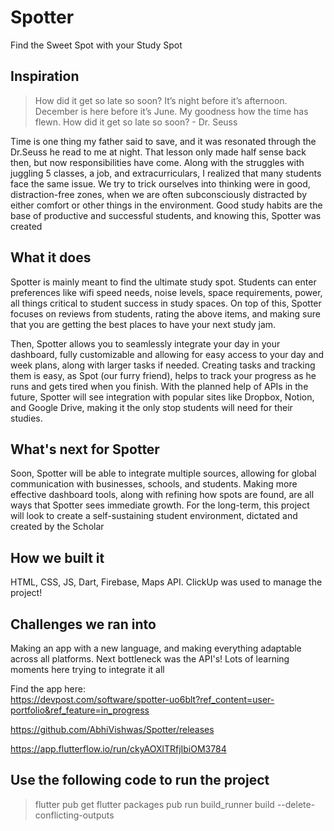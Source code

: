 # Spotter
Find the Sweet Spot with your Study Spot

## Inspiration

> How did it get so late so soon? It’s night before it’s afternoon. December is here before it’s June. My goodness how the time has flewn. How did it get so late so soon? -  Dr. Seuss

Time is one thing my father said to save, and it was resonated through the Dr.Seuss he read to me at night. That lesson only made half sense back then, but now responsibilities have come. Along with the struggles with juggling 5 classes, a job, and extracurriculars, I realized that many students face the same issue. We try to trick ourselves into thinking were in good, distraction-free zones, when we are often subconsciously distracted by either comfort or other things in the environment. Good study habits are the base of productive and successful students, and knowing this, Spotter was created

## What it does

Spotter is mainly meant to find the ultimate study spot. Students can enter preferences like wifi speed needs, noise levels, space requirements, power, all things critical to student success in study spaces. On top of this, Spotter focuses on reviews from students, rating the above items, and making sure that you are getting the best places to have your next study jam. 

Then, Spotter allows you to seamlessly integrate your day in your dashboard, fully customizable and allowing for easy access to your day and week plans, along with larger tasks if needed. Creating tasks and tracking them is easy, as Spot (our furry friend), helps to track your progress as he runs and gets tired when you finish. With the planned help of APIs in the future, Spotter will see integration with popular sites like Dropbox, Notion, and Google Drive, making it the only stop students will need for their studies.

## What's next for Spotter 

Soon, Spotter will be able to integrate multiple sources, allowing for global communication with businesses, schools, and students. Making more effective dashboard tools, along with refining how spots are found, are all ways that Spotter sees immediate growth. For the long-term, this project will look to create a self-sustaining student environment, dictated and created by the Scholar

## How we built it

HTML, CSS, JS, Dart, Firebase, Maps API. 
ClickUp was used to manage the project!

## Challenges we ran into

Making an app with a new language, and making everything adaptable across all platforms. Next bottleneck was the API's! Lots of learning moments here trying to integrate it all

Find the app here:  
https://devpost.com/software/spotter-uo6blt?ref_content=user-portfolio&ref_feature=in_progress

https://github.com/AbhiVishwas/Spotter/releases

https://app.flutterflow.io/run/ckyAOXlTRfjIbiOM3784

## Use the following code to run the project 

> flutter pub get
> flutter packages pub run build_runner build --delete-conflicting-outputs
